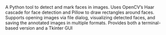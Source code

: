 A Python tool to detect and mark faces in images. Uses OpenCV’s Haar cascade for face detection and Pillow to draw rectangles around faces. Supports opening images via file dialog, visualizing detected faces, and saving the annotated images in multiple formats. Provides both a terminal-based version and a Tkinter GUI